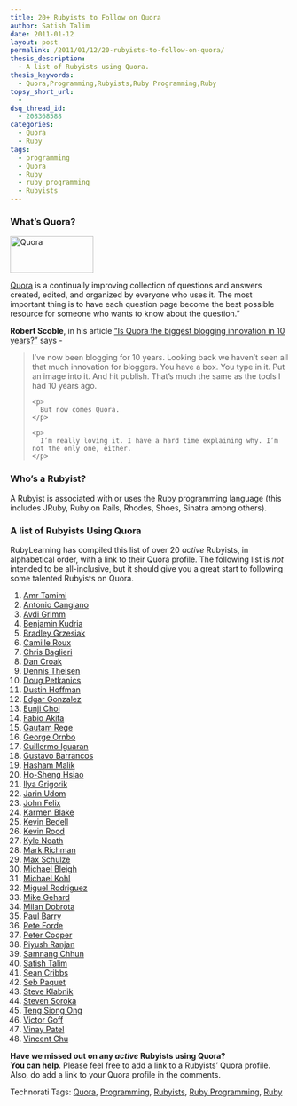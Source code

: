 ```yaml
---
title: 20+ Rubyists to Follow on Quora
author: Satish Talim
date: 2011-01-12
layout: post
permalink: /2011/01/12/20-rubyists-to-follow-on-quora/
thesis_description:
  - A list of Rubyists using Quora.
thesis_keywords:
  - Quora,Programming,Rubyists,Ruby Programming,Ruby
topsy_short_url:
  - 
dsq_thread_id:
  - 208368588
categories:
  - Quora
  - Ruby
tags:
  - programming
  - Quora
  - Ruby
  - ruby programming
  - Rubyists
---
```

<div>
  <h3>
    What&#8217;s Quora?
  </h3>
  
  <p>
    <img class="alignleft" title="Quora" src="http://rubylearning.com/images/quora.jpg" alt="Quora" width="150" height="66" />
  </p>
  
  <p>
    <a href="http://www.quora.com/about/">Quora</a> is a continually improving collection of questions and answers created, edited, and organized by everyone who uses it. The most important thing is to have each question page become the best possible resource for someone who wants to know about the question.&#8221;
  </p>
  
  <p>
    <b>Robert Scoble</b>, in his article <a href="http://scobleizer.com/2010/12/26/is-quora-the-biggest-blogging-innovation-in-10-years/">&#8220;Is Quora the biggest blogging innovation in 10 years?&#8221;</a> says -
  </p>
  
  <blockquote>
    <p>
      I’ve now been blogging for 10 years. Looking back we haven’t seen all that much innovation for bloggers. You have a box. You type in it. Put an image into it. And hit publish. That’s much the same as the tools I had 10 years ago.
    </p>
    
    <p>
      But now comes Quora.
    </p>
    
    <p>
      I’m really loving it. I have a hard time explaining why. I’m not the only one, either.
    </p>
  </blockquote>
  
  <h3>
    Who&#8217;s a Rubyist?
  </h3>
  
  <p>
    A Rubyist is associated with or uses the Ruby programming language (this includes JRuby, Ruby on Rails, Rhodes, Shoes, Sinatra among others).
  </p>
  
  <h3>
    A list of Rubyists Using Quora
  </h3>
  
  <p>
    RubyLearning has compiled this list of over 20 <em>active</em> Rubyists, in alphabetical order, with a link to their Quora profile. The following list is <em>not</em> intended to be all-inclusive, but it should give you a great start to following some talented Rubyists on Quora.
  </p>
  
  <ol>
    <li>
      <a href="http://www.quora.com/Amr-Tamimi">Amr Tamimi</a>
    </li>
    <li>
      <a href="http://www.quora.com/Antonio-Cangiano">Antonio Cangiano</a>
    </li>
    <li>
      <a href="http://www.quora.com/Avdi-Grimm">Avdi Grimm</a>
    </li>
    <li>
      <a href="http://www.quora.com/Benjamin-Kudria">Benjamin Kudria</a>
    </li>
    <li>
      <a href="http://www.quora.com/Bradley-Grzesiak">Bradley Grzesiak</a>
    </li>
    <li>
      <a href="http://www.quora.com/Camille-Roux">Camille Roux</a>
    </li>
    <li>
      <a href="http://www.quora.com/Chris-Baglieri">Chris Baglieri</a>
    </li>
    <li>
      <a href="http://www.quora.com/Dan-Croak">Dan Croak</a>
    </li>
    <li>
      <a href="http://www.quora.com/Dennis-Theisen">Dennis Theisen</a>
    </li>
    <li>
      <a href="http://www.quora.com/Doug-Petkanics">Doug Petkanics</a>
    </li>
    <li>
      <a href="http://www.quora.com/Dustin-Hoffman">Dustin Hoffman</a>
    </li>
    <li>
      <a href="http://www.quora.com/Edgar-Gonzalez">Edgar Gonzalez</a>
    </li>
    <li>
      <a href="http://www.quora.com/Eunji-Choi">Eunji Choi</a>
    </li>
    <li>
      <a href="http://www.quora.com/Fabio-Akita">Fabio Akita</a>
    </li>
    <li>
      <a href="http://www.quora.com/Gautam-Rege">Gautam Rege</a>
    </li>
    <li>
      <a href="http://www.quora.com/George-Ornbo">George Ornbo</a>
    </li>
    <li>
      <a href="http://www.quora.com/Guillermo-Iguaran">Guillermo Iguaran</a>
    </li>
    <li>
      <a href="http://www.quora.com/Gustavo-Barrancos">Gustavo Barrancos</a>
    </li>
    <li>
      <a href="http://www.quora.com/Hasham-Malik">Hasham Malik</a>
    </li>
    <li>
      <a href="http://www.quora.com/Ho-Sheng-Hsiao">Ho-Sheng Hsiao</a>
    </li>
    <li>
      <a href="http://www.quora.com/Ilya-Grigorik">Ilya Grigorik</a>
    </li>
    <li>
      <a href="http://www.quora.com/Jarin-Udom">Jarin Udom</a>
    </li>
    <li>
      <a href="http://www.quora.com/John-Felix">John Felix</a>
    </li>
    <li>
      <a href="http://www.quora.com/Karmen-Blake">Karmen Blake</a>
    </li>
    <li>
      <a href="http://www.quora.com/Kevin-Bedell">Kevin Bedell</a>
    </li>
    <li>
      <a href="http://www.quora.com/Kevin-Rood">Kevin Rood</a>
    </li>
    <li>
      <a href="http://www.quora.com/Kyle-Neath">Kyle Neath</a>
    </li>
    <li>
      <a href="http://www.quora.com/Mark-Richman">Mark Richman</a>
    </li>
    <li>
      <a href="http://www.quora.com/Max-Schulze">Max Schulze</a>
    </li>
    <li>
      <a href="http://www.quora.com/Michael-Bleigh">Michael Bleigh</a>
    </li>
    <li>
      <a href="http://www.quora.com/Michael-Kohl">Michael Kohl</a>
    </li>
    <li>
      <a href="http://www.quora.com/Miguel-Rodriguez-1">Miguel Rodriguez</a>
    </li>
    <li>
      <a href="http://www.quora.com/Mike-Gehard">Mike Gehard</a>
    </li>
    <li>
      <a href="http://www.quora.com/Milan-Dobrota">Milan Dobrota</a>
    </li>
    <li>
      <a href="http://www.quora.com/Paul-Barry">Paul Barry</a>
    </li>
    <li>
      <a href="http://www.quora.com/Pete-Forde">Pete Forde</a>
    </li>
    <li>
      <a href="http://www.quora.com/Peter-Coop%C3%A8r">Peter Cooper</a>
    </li>
    <li>
      <a href="http://www.quora.com/Piyush-Ranjan">Piyush Ranjan</a>
    </li>
    <li>
      <a href="http://www.quora.com/Samnang-Chhun">Samnang Chhun</a>
    </li>
    <li>
      <a href="http://www.quora.com/Satish-Talim">Satish Talim</a>
    </li>
    <li>
      <a href="http://www.quora.com/Sean-Cribbs">Sean Cribbs</a>
    </li>
    <li>
      <a href="http://www.quora.com/Seb-Paquet">Seb Paquet</a>
    </li>
    <li>
      <a href="http://www.quora.com/Steve-Klabnik">Steve Klabnik</a>
    </li>
    <li>
      <a href="http://www.quora.com/Steven-Soroka">Steven Soroka</a>
    </li>
    <li>
      <a href="http://www.quora.com/Teng-Siong-Ong">Teng Siong Ong</a>
    </li>
    <li>
      <a href="http://www.quora.com/Victor-Goff">Victor Goff</a>
    </li>
    <li>
      <a href="http://www.quora.com/Vinay-Patel-1">Vinay Patel</a>
    </li>
    <li>
      <a href="http://www.quora.com/Vincent-Chu">Vincent Chu</a>
    </li>
  </ol>
  
  <p class="alert">
    <strong>Have we missed out on any <em>active</em> Rubyists using Quora?<br />You can help</strong>. Please feel free to add a link to a Rubyists&#8217; Quora profile. Also, do add a link to your Quora profile in the comments.
  </p>
</div>

Technorati Tags: <a href="http://technorati.com/tag/Quora" rel="tag">Quora</a>, <a href="http://technorati.com/tag/Programming" rel="tag">Programming</a>, <a href="http://technorati.com/tag/Rubyists" rel="tag">Rubyists</a>, <a href="http://technorati.com/tag/Ruby+Programming" rel="tag">Ruby Programming</a>, <a href="http://technorati.com/tag/Ruby" rel="tag">Ruby</a>
